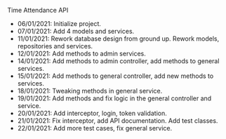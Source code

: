 Time Attendance API
- 06/01/2021: Initialize project.
- 07/01/2021: Add 4 models and services.
- 11/01/2021: Rework database design from ground up. Rework models, repositories and services.
- 12/01/2021: Add methods to admin services.
- 14/01/2021: Add methods to admin controller, add methods to general services.
- 15/01/2021: Add methods to general controller, add new methods to services.
- 18/01/2021: Tweaking methods in general service.
- 19/01/2021: Add methods and fix logic in the general controller and service.
- 20/01/2021: Add interceptor, login, token validation.
- 21/01/2021: Fix interceptor, add API documentation. Add test classes.
- 22/01/2021: Add more test cases, fix general service.